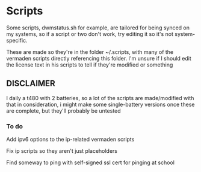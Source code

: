 # Scripts

Some scripts, dwmstatus.sh for example, are tailored for being synced on my systems, so if a script or two don't work, try editing it so it's not system-specific.

These are made so they're in the folder ~/.scripts, with many of the vermaden scripts directly referencing this folder. I'm unsure if I should edit the license text in his scripts to tell if they're modified or something

## DISCLAIMER

I daily a t480 with 2 batteries, so a lot of the scripts are made/modified with that in consideration, i might make some single-battery versions once these are complete, but they'll probably be untested

### To do
Add ipv6 options to the ip-related vermaden scripts

Fix ip scripts so they aren't just placeholders

Find someway to ping with self-signed ssl cert for pinging at school
